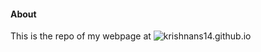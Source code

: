 #### About
This is the repo of my webpage at ![krishnans14.github.io](https://krishnans14.github.io)
